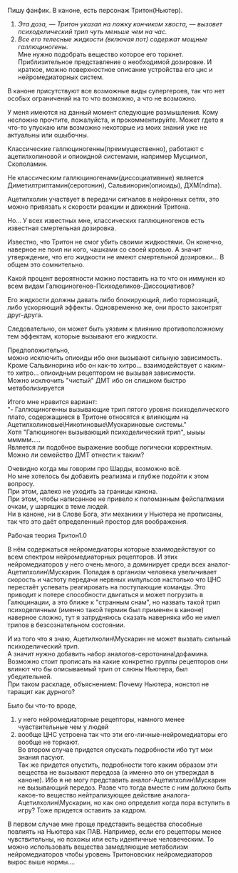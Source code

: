 Пишу фанфик. В каноне, есть персонаж Тритон(Ньютер).  
1) _Эта доза, — Тритон указал на ложку кончиком хвоста, — вызовет психоделический трип чуть меньше чем на час._  
2) _Все его телесные жидкости (включая пот) содержат мощные галлюциногены._  
Мне нужно подобрать вещество которое его торкнет. Приблизительное представление о необходимой дозировке. И краткое, можно поверхностное описание устройства его цнс и нейромедиаторных систем.  
  
В каноне присутствуют все возможные виды супергероев, так что нет особых ограничений на то что возможно, а что не возможно.  
  
У меня имеются на данный момент следующие размышления. Кому несложно прочтите, пожалуйста, и прокомментируйте. Может гдето я что-то упускаю или возможно некоторые из моих знаний уже не актуальны или ошыбочны.  
  
Классические галлюциногенны(преимущественно), работают с ацетилхолиновой и опиоидной системами, например Мусцимол, Скополамин.  
  
Не классическим галлюциногенами(диссоциативные) является Диметилтриптамин(серотонин), Сальвинорин(опиоиды), ДХМ(ndma).  
  
Ацетилхолин участвует в передачи сигналов в нейронных сетях, это можно привязать к скорости реакции и движений Тритона.  
  
Но... У всех известных мне, классических галлюциногенов есть известная смертельная дозировка.  
  
Известно, что Тритон не смог убить своими жидкостями. Он конечно, наверное не поил ни кого, чашками со своей кровью. А значит утверждение, что его жидкости не имеют смертельной дозировки... В общем это сомнительно.  
  
Какой процент вероятности можно поставить на то что он иммунен ко всем видам Галюциногенов-Психоделиков-Диссоциативов?  
  
Его жидкости должны давать либо блокирующий, либо тормозящий, либо ускоряющий эффекты. Одновременно же, они просто законтрят друг-друга.  
  
Следовательно, он может быть уязвим к влиянию противоположному тем эффектам, которые вызывают его жидкости.  
  
Предположительно,  
можно исключить опиоиды ибо они вызывают сильную зависимость. Кроме Сальвинорина ибо он как-то хитро... взаимодействует с каким-то хитро... опиоидным рецептором не вызывая зависимости.  
Можно исключить "чистый" ДМТ ибо он слишком быстро метаболизируется  
  
Итого мне нравится вариант:  
"- Галлюциногенны вызывающие трип пятого уровня психоделического плато, содержащиеся в Тритоне относятся к влияющим на Ацетилхолиновые\\Никотиновые\\Мускариновые системы."  
Хотя "Галюциноген вызывающий психоделический трип", ыыыы ммммм.....  
Является ли подобное выражение вообще логически корректным.  
Можно ли семейство ДМТ отнести к таким?  
  
Очевидно когда мы говорим про Шарды, возможно всё.  
Но мне хотелось бы добавить реализма и глубже подойти к этом вопросу.  
При этом, далеко не уходить за границы канона.  
При этом, чтобы написанное не привело к поломанным фейспалмами очкам, у шарящих в теме людей.  
Ни в каноне, ни в Слове Бога, эти механики у Ньютера не прописаны, так что это даёт определенный простор для воображения.  
  
Рабочая теория Тритон1.0  
  
В нём содержаться нейромедиаторы которые взаимодействуют со всем спектром нейромедиаторных рецепторов. И этих нейромедиаторов у него очень много, а доминирует среди всех аналог-Ацетилхолин\\Мускарин. Попадая в организм человека увеличивает скорость и частоту передачи нервных импульсов настолько что ЦНС перестаёт успевать реагировать на поступающие команды. Это приводит к потере способности двигаться и может погрузить в Галюцинации, а это ближе к "странным снам", но назвать такой трип психоделичным (именно такой термин был применен в каноне) наверное сложно, тут я затрудняюсь сказать наверняка ибо не имел трипов в безсознательном состоянии.  
  
И из того что я знаю, Ацетилхолин\\Мускарин не может вызвать сильный психоделический трип.  
А значит нужно добавить набор аналогов-серотонина\\дофамина. Возможно стоит прописать на какие конкретно группы рецепторов они влияют что бы описываемый трип от слюны Ньютера, был убедительней.  
При таком раскладе, объяснением: Почему Ньютера, нонстоп не таращит как дурного?  
  
Было бы что-то вроде,  
1) у него нейромедиаторные рецепторы, намного менее чувствительные чем у людей  
2) вообще ЦНС устроена так что эти его-личные-нейромедиаторы его вообще не торкают.  
Во втором случае придется опускать подробности ибо тут мои знания пасуют.  
Так же придется опустить, подробности того каким образом эти вещества не вызывают передоза (а именно это он утверждал в каноне). Ибо я не могу представить аналог-Ацетилхолин\\Мускарин не вызывающий передоз. Разве что тогда вместе с ним должно быть какое-то вещество нейтрализующее действие аналога-Ацетилхолин\\Мускарин, но как оно определит когда пора вступить в игру? Тоже придется оставить за кадром.  
  
В первом случае мне проще представить вещества способные повлиять на Ньютера как ПАВ. Например, если его рецепторы менее чувствительны, но похожы или есть идентичные человеческим. То можно использовать вещества замедляющие метаболизм нейромедиаторов чтобы уровень Тритоновских нейромедиаторов вырос выше нормы....
